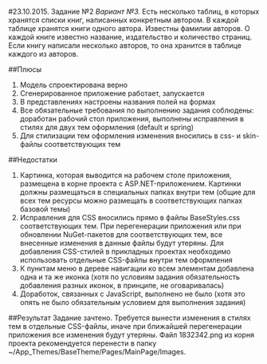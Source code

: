 #23.10.2015. Задание №2
*Вариант №3.*
Есть несколько таблиц, в которых хранятся списки книг, написанных конкретным автором. В каждой таблице хранятся 
книги одного автора. Известны фамилии авторов. О каждой книге известно название, издательство и количество страниц. 
Если книгу написали несколько авторов, то она хранится в таблице каждого из авторов.

##Плюсы
1. Модель спроектирована верно
2. Сгенерированное приложение работает, запускается
3. В представлениях настроены названия полей на формах
4. Все обязательные требования по выполнению задания соблюдены: доработан рабочий стол приложения, выполнены исправления в стилях для двух тем оформления (default и spring)
5. Для стилизации тем оформления изменения вносились в css- и skin-файлы соответствующих тем

##Недостатки
1. Картинка, которая выводится на рабочем столе приложения, размещена в корне проекта с ASP.NET-приложением. Картинки должны размещаться в специальных папках внутри тем (общие для всех тем ресурсы можно размещать в соответствующих папках базовой темы)
2. Исправления для CSS вносились прямо в файлы BaseStyles.css соответствующих тем. При перегенерации приложения или при обновлении NuGet-пакетов для соответствующих тем, все внесенные изменения в данные файлы будут утеряны. Для добавления CSS-стилей в прикладных проектах необходимо использовать отдельные CSS-файлы внутри тем оформления
3. К пунктам меню в дереве навигации ко всем элементам добавлена одна и та же иконка (хотя по условиям задания обязательность добавления разных иконок, в принципе, не оговаривалась)
4. Доработок, связанных с JavaScript, выполнено не было (хотя это опять не было обязательным условием для выполнения задания)

##Результат
Задание зачтено. Требуется вынести изменения в стилях тем в отдельные CSS-файлы, иначе при ближайшей перегенерации приложения все изменения будут утеряны. Файл 1832342.png из корня проекта рекомендуется перенести в папку ~/App_Themes/BaseTheme/Pages/MainPage/Images.
